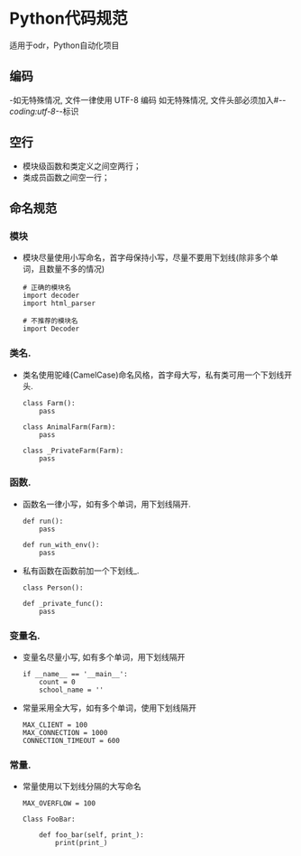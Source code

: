 # Python代码规范   
适用于odr，Python自动化项目
## 编码  
-如无特殊情况, 文件一律使用 UTF-8 编码
如无特殊情况, 文件头部必须加入#-*-coding:utf-8-*-标识
## 空行
- 模块级函数和类定义之间空两行；
- 类成员函数之间空一行；

## 命名规范
### 模块   

- 模块尽量使用小写命名，首字母保持小写，尽量不要用下划线(除非多个单词，且数量不多的情况)  

	```
	# 正确的模块名
	import decoder
	import html_parser
	 
	# 不推荐的模块名
	import Decoder
	```
	
### 类名.   
- 类名使用驼峰(CamelCase)命名风格，首字母大写，私有类可用一个下划线开头.  

	```
	class Farm():
	    pass
	 
	class AnimalFarm(Farm):
	    pass
	 
	class _PrivateFarm(Farm):
		pass
	```

### 函数. 
- 函数名一律小写，如有多个单词，用下划线隔开. 

	```
	def run():
	    pass
	 
	def run_with_env():
	    pass
	```
- 私有函数在函数前加一个下划线_. 

	```
	class Person():
 
    def _private_func():
        pass
	```

### 变量名. 

- 变量名尽量小写, 如有多个单词，用下划线隔开

	```
	if __name__ == '__main__':
   		count = 0
    	school_name = ''
	```
- 常量采用全大写，如有多个单词，使用下划线隔开
	
	```
	MAX_CLIENT = 100
	MAX_CONNECTION = 1000
	CONNECTION_TIMEOUT = 600
	```


### 常量. 

- 常量使用以下划线分隔的大写命名

	```
	MAX_OVERFLOW = 100
	 
	Class FooBar:
	 
	    def foo_bar(self, print_):
	        print(print_)
	```